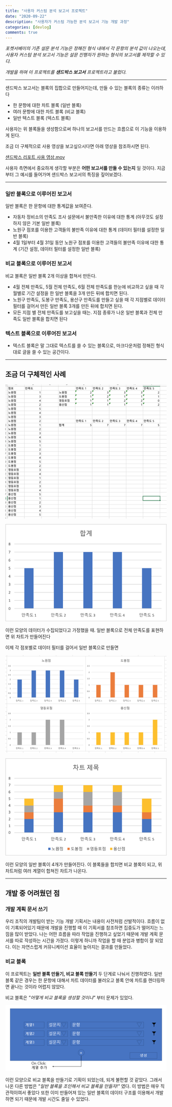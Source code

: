 ```yaml
---
title: "사용자 커스텀 분석 보고서 프로젝트"
date: "2020-09-22"
description: "사용자가 커스텀 가능한 분석 보고서 기능 개발 과정"
categories: [devlog]
comments: true
---
```


_포켓서베이의 기존 설문 분석 기능은 정해진 형식 내에서 각 문항의 분석 값이 나오는데, 사용자 커스텀 분석 보고서 기능은 설문 진행자가 원하는 형식의 보고서를 제작할 수 있다._

_개발을 하며 이 프로젝트를 **샌드박스 보고서** 프로젝트라고 불렀다._

---

샌드박스 보고서는 블록의 집합으로 만들어지는데, 만들 수 있는 블록의 종류는 이러하다

- 한 문항에 대한 차트 블록 (일반 블록)
- 여러 문항에 대한 차트 블록 (비교 블록)
- 일반 텍스트 블록 (텍스트 블록)

사용자는 위 블록들을 생성함으로써 하나의 보고서를 만드는 흐름으로 이 기능을 이용하게 된다.

조금 더 구체적으로 사용 영상을 보고싶으시다면 아래 영상을 참조하시면 된다.

[샌드박스 리포트 사용 영상.mov](https://drive.google.com/file/d/1mOdwPUf0acVkgePiNigSn38zGEOCSrSa/view?usp=drivesdk)

사용자 측면에서 중요하게 생각할 부분은 **어떤 보고서를 만들 수 있는지** 일 것이다. 지금부터 그 예시를 들어가며 샌드박스 보고서의 특징을 짚어보겠다.

---

### 일반 블록으로 이루어진 보고서

일반 블록은 한 문항에 대한 통계값을 보여준다.

- 자동차 정비소의 만족도 조사 설문에서 불만족한 이유에 대한 통계
  (아무것도 설정하지 않은 기본 일반 블록)
- 노원구 점포를 이용한 고객들의 불만족 이유에 대한 통계
  (데이터 필터를 설정한 일반 블록)
- 4월 1일부터 4월 31일 동안 노원구 점포를 이용한 고객들의 불만족 이유에 대한 통계
  (기간 설정, 데이터 필터를 설정한 일반 블록)

### 비교 블록으로 이루어진 보고서

비교 블록은 일반 블록 2개 이상을 합쳐서 만든다.

- 4월 전체 만족도, 5월 전체 만족도, 6월 전체 만족도를 한눈에 비교하고 싶을 때
  각 월별로 기간 설정을 한 일반 블록을 3개 만든 뒤에 합치면 된다.
- 노원구 만족도, 도봉구 만족도, 용산구 만족도를 만들고 싶을 때
  각 지점별로 데이터 필터를 걸어서 만든 일반 블록 3개를 만든 뒤에 합치면 된다.
- 모든 지점 별 전체 만족도를 보고싶을 때는. 지점 종류가 나온 일반 블록과 전체 만족도 일반 블록을 합치면 된다

### 텍스트 블록으로 이루어진 보고서

- 텍스트 블록은 말 그대로 텍스트를 쓸 수 있는 블록으로, 마크다운처럼 정해진 형식대로 글을 쓸 수 있는 공간이다.

---

## 조금 더 구체적인 사례

![sandbox1](../static/images/sandbox1.png)

![sandbox2](../static/images/sandbox2.png)

이런 모양의 데이터가 수집되었다고 가정했을 때. 일반 블록으로 전체 만족도를 표현하면 위 차트가 만들어진다

이제 각 점포별로 데이터 필터를 걸어서 일반 블록으로 만들면

![sandbox3](../static/images/sandbox3.png)

![sandbox4](../static/images/sandbox4.png)

이런 모양의 일반 블록이 4개가 만들어진다. 이 블록들을 합치면 비교 블록이 되고, 위 차트처럼 여러 계열이 합쳐진 차트가 나온다.

---

## 개발 중 어려웠던 점

### 개발 계획 문서 쓰기

우리 조직의 개발팀이 받는 기능 개발 기획서는 내용이 사전처럼 산발적이다. 흐름이 없이 기록되어있기 때문에 개발을 진행할 때 이 기획서를 참조하면 집중도가 떨어지는 느낌을 많이 받았다. 나는 어떤 흐름을 따라 작업을 진행하고 싶었기 때문에 개발 계획 문서를 따로 작성하는 시간을 가졌다. 이렇게 하니까 작업을 할 때 분업과 병합이 잘 되었다. 이는 자연스럽게 커뮤니케이션 효율이 높아지는 결과를 만들었다.

### 비교 블록

이 프로젝트는 **일반 블록 만들기, 비교 블록 만들기** 두 단계로 나눠서 진행하였다. 일반 블록 같은 경우는 한 문항에 대해서 차트 데이터를 불러오고 블록 안에 차트를 렌더링하면 끝나는 것이라 어렵지 않았다.

비교 블록은 _"어떻게 비교 블록을 생성할 것이냐"_ 부터 문제가 있었다.

![sandbox5](../static/images/sandbox5.png)

이런 모양으로 비교 블록을 만들기로 기획이 되었는데, 되게 불편할 것 같았다. 그래서 나온 다른 방법은 _"일반 블록을 조인해서 비교 블록을 만들자!"_ 였다. 이 방법은 매우 직관적이여서 좋았다 또한 이미 만들어져 있는 일반 블록의 데이터 구조를 이용해서 개발하면 되기 때문에 개발 시간도 줄일 수 있었다.
